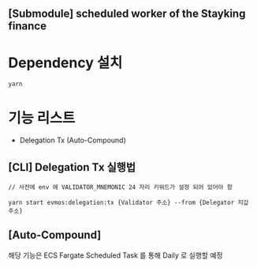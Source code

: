## [Submodule] scheduled worker of the Stayking finance


# Dependency 설치

```
yarn
```

# 기능 리스트

- Delegation Tx (Auto-Compound)

## [CLI] Delegation Tx 실행법

```
// 사전에 env 에 VALIDATOR_MNEMONIC 24 자리 키워드가 설정 되어 있어야 함 

yarn start evmos:delegation:tx {Validator 주소} --from {Delegator 지갑 주소}
```

## [Auto-Compound]
해당 기능은 ECS Fargate Scheduled Task 를 통해 Daily 로 실행할 예정
